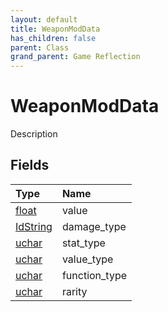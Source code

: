 ```yaml
---
layout: default
title: WeaponModData
has_children: false
parent: Class
grand_parent: Game Reflection
---
```

# WeaponModData
Description 

## Fields

| Type | Name |
|:----------|:--------------|
| [float](/riftbreaker-wiki/docs/game-reflection/components/float/) | value |
| [IdString](/riftbreaker-wiki/docs/game-reflection/components/id_string/) | damage_type |
| [uchar](/riftbreaker-wiki/docs/game-reflection/enums/uchar/) | stat_type |
| [uchar](/riftbreaker-wiki/docs/game-reflection/enums/uchar/) | value_type |
| [uchar](/riftbreaker-wiki/docs/game-reflection/enums/uchar/) | function_type |
| [uchar](/riftbreaker-wiki/docs/game-reflection/enums/uchar/) | rarity |

